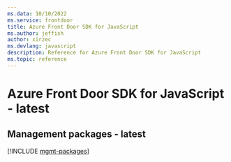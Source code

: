 ```yaml
---
ms.data: 10/10/2022
ms.service: frontdoor
title: Azure Front Door SDK for JavaScript
ms.author: jeffish
author: xirzec
ms.devlang: javascript
description: Reference for Azure Front Door SDK for JavaScript
ms.topic: reference
---
```

# Azure Front Door SDK for JavaScript - latest

## Management packages - latest
[!INCLUDE [mgmt-packages](front-door-mgmt-index.md)]
